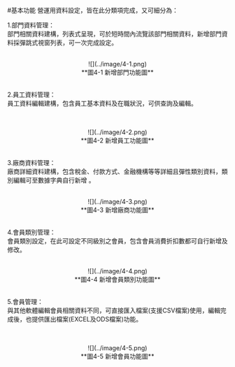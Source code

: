 #基本功能
營運用資料設定，皆在此分類項完成，又可細分為：
<br>

1.部門資料管理：
<br>
部門相關資料建構，列表式呈現，可於短時間內流覽該部門相關資料，新增部門資料採彈跳式視窗列表，可一次完成設定。

<br>
<center>
![](../image/4-1.png)
<br>
**圖4-1  新增部門功能圖**
</center>
<br>

2.員工資料管理：
<br>
員工資料編輯建構，包含員工基本資料及在職狀況，可供查詢及編輯。

<br>
<br>
<center>
![](../image/4-2.png)
<br>
**圖4-2  新增員工功能圖**
</center>
<br>

3.廠商資料管理：
<br>
廠商詳細資料建構，包含稅金、付款方式、金融機構等等詳細且彈性類別資料，類別編輯可至數據字典自行新增
。
<br>
<br>
<center>
![](../image/4-3.png)
<br>
**圖4-3  新增廠商功能圖**
</center>
<br>

4.會員類別管理：
<br>
會員類別設定，在此可設定不同級別之會員，包含會員消費折扣數都可自行新增及修改。
<br>
<br>
<center>
![](../image/4-4.png)
<br>
**圖4-4  新增會員類別功能圖**
</center>
<br>

5.會員管理：
<br>
與其他軟體編輯會員相關資料不同，可直接匯入檔案(支援CSV檔案)使用，編輯完成後，也提供匯出檔案(EXCEL及ODS檔案)功能。

<br>
<br>
<center>
![](../image/4-5.png)
<br>
**圖4-5  新增會員功能圖**
</center>
